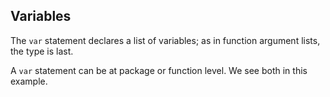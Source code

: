 Variables
---------

The `var` statement declares a list of variables; as in function argument lists, the type is last.

A `var` statement can be at package or function level. We see both in this example.